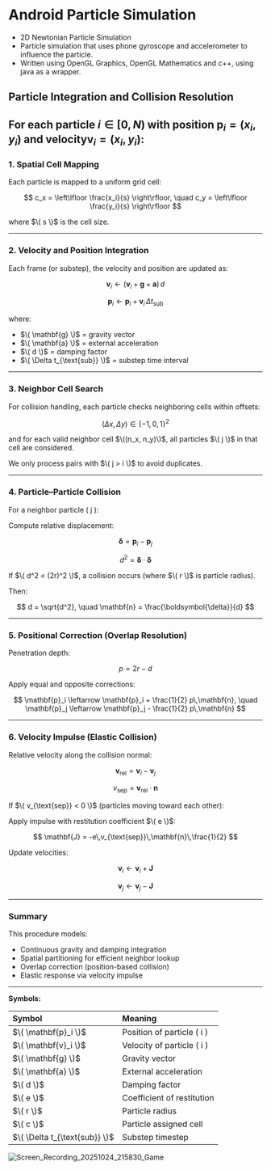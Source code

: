 

# Android Particle Simulation
* 2D Newtonian Particle Simulation
* Particle simulation that uses phone gyroscope and accelerometer to influence the particle.
* Written using OpenGL Graphics, OpenGL Mathematics and c++, using java as a wrapper.

## Particle Integration and Collision Resolution

For each particle $i \in [0, N)$ with position $`\mathbf{p}_i = (x_i, y_i)`$ and velocity$`\mathbf{v}_i = (x_i, y_i)`$:
---

### 1. Spatial Cell Mapping

Each particle is mapped to a uniform grid cell:

$$
c_x = \left\lfloor \frac{x_i}{s} \right\rfloor, \quad
c_y = \left\lfloor \frac{y_i}{s} \right\rfloor
$$

where $\( s \)$ is the cell size.

---

### 2. Velocity and Position Integration

Each frame (or substep), the velocity and position are updated as:

$$
\mathbf{v}_i \leftarrow (\mathbf{v}_i + \mathbf{g} + \mathbf{a}) \, d
$$

$$
\mathbf{p}_i \leftarrow \mathbf{p}_i + \mathbf{v}_i \, \Delta t_{\text{sub}}
$$

where:
- $\( \mathbf{g} \)$ = gravity vector  
- $\( \mathbf{a} \)$ = external acceleration  
- $\( d \)$ = damping factor  
- $\( \Delta t_{\text{sub}} \)$ = substep time interval

---

### 3. Neighbor Cell Search

For collision handling, each particle checks neighboring cells within offsets:

$$
(\Delta x, \Delta y) \in \{-1, 0, 1\}^2
$$

and for each valid neighbor cell $\((n_x, n_y)\)$, all particles $\( j \)$ in that cell are considered.

We only process pairs with $\( j > i \)$ to avoid duplicates.

---

### 4. Particle–Particle Collision

For a neighbor particle \( j \):

Compute relative displacement:

$$
\boldsymbol{\delta} = \mathbf{p}_i - \mathbf{p}_j
$$

$$
d^2 = \boldsymbol{\delta} \cdot \boldsymbol{\delta}
$$

If $\( d^2 < (2r)^2 \)$, a collision occurs (where $\( r \)$ is particle radius).

Then:

$$
d = \sqrt{d^2}, \quad
\mathbf{n} = \frac{\boldsymbol{\delta}}{d}
$$

---

### 5. Positional Correction (Overlap Resolution)

Penetration depth:

$$
p = 2r - d
$$

Apply equal and opposite corrections:

$$
\mathbf{p}_i \leftarrow \mathbf{p}_i + \frac{1}{2} p\,\mathbf{n}, \quad
\mathbf{p}_j \leftarrow \mathbf{p}_j - \frac{1}{2} p\,\mathbf{n}
$$

---

### 6. Velocity Impulse (Elastic Collision)

Relative velocity along the collision normal:

$$
\mathbf{v}_{\text{rel}} = \mathbf{v}_i - \mathbf{v}_j
$$

$$
v_{\text{sep}} = \mathbf{v}_{\text{rel}} \cdot \mathbf{n}
$$

If $\( v_{\text{sep}} < 0 \)$ (particles moving toward each other):

Apply impulse with restitution coefficient $\( e \)$:

$$
\mathbf{J} = -e\,v_{\text{sep}}\,\mathbf{n}\,\frac{1}{2}
$$

Update velocities:

$$
\mathbf{v}_i \leftarrow \mathbf{v}_i + \mathbf{J}
$$

$$
\mathbf{v}_j \leftarrow \mathbf{v}_j - \mathbf{J}
$$

---

### Summary

This procedure models:
- Continuous gravity and damping integration  
- Spatial partitioning for efficient neighbor lookup  
- Overlap correction (position-based collision)  
- Elastic response via velocity impulse

---

**Symbols:**

| Symbol | Meaning |
|:--|:--|
| $\( \mathbf{p}_i \)$ | Position of particle \( i \) |
| $\( \mathbf{v}_i \)$ | Velocity of particle \( i \) |
| $\( \mathbf{g} \)$ | Gravity vector |
| $\( \mathbf{a} \)$ | External acceleration |
| $\( d \)$ | Damping factor |
| $\( e \)$ | Coefficient of restitution |
| $\( r \)$ | Particle radius |
| $\( c \)$ | Particle assigned cell |
| $\( \Delta t_{\text{sub}} \)$ | Substep timestep |

![Screen_Recording_20251024_215830_Game](https://github.com/user-attachments/assets/e92f0d4f-f8d6-49a7-8043-4957387068ee)
